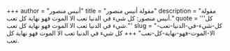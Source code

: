 +++
author = "أنيس منصور"
title = "مقولة أنيس منصور"
description = "مقولة أنيس منصور: كل شيء في الدنيا تعب الا الموت فهو نهاية كل تعب."
quote = '''كل شيء في الدنيا تعب الا الموت فهو نهاية كل تعب.'''
slug = "كل-شيء-في-الدنيا-تعب-الا-الموت-فهو-نهاية-كل-تعب"
+++
كل شيء في الدنيا تعب الا الموت فهو نهاية كل تعب.
